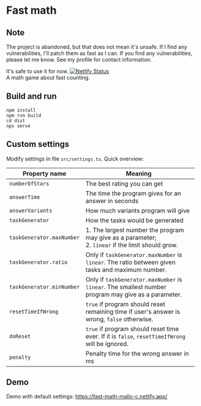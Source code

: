 # Fast math
## Note
The project is abandoned, but that does not mean it's unsafe. If I find any vulnerabilities, I'll patch them as fast as I can. If you find any vulnerabilities, please let me know. See my profile for contact information.

It's safe to use it for now.
[![Netlify Status](https://api.netlify.com/api/v1/badges/8ed658cc-b686-4fa4-aec1-4fb339012496/deploy-status)](https://app.netlify.com/sites/fast-math-mallo-c/deploys)  
A math game about fast counting.
## Build and run
```
npm install
npm run build
cd dist
npx serve
```
## Custom settings
Modify settings in file `src/settings.ts`.
Quick overview:

| Property name             | Meaning                                                                                              |
|---------------------------|------------------------------------------------------------------------------------------------------|
| `numberOfStars`           | The best rating you can get                                                                          |
| `answerTime`              | The time the program gives for an answer in seconds                                                  |
| `answerVariants`          | How much variants program will give                                                                  |
| `taskGenerator`           | How the tasks would be generated                                                                     |
| `taskGenerator.maxNumber` | 1. The largest number the program may give as a parameter;<br/>2. `linear` if the limit should grow. |
| `taskGenerator.ratio`     | Only if `taskGenerator.maxNumber` is `linear`. The ratio between given tasks and maximum number.     |
| `taskGenerator.minNumber` | Only if `taskGenerator.maxNumber` is `linear`. The smallest number program may give as a parameter.  |
| `resetTimeIfWrong`        | `true` if program should reset remaining time if user's answer is wrong, `false` otherwise.          |
| `doReset`                 | `true` if program should reset time ever. If it is `false`, `resetTimeIfWrong` will be ignored.      |
| `penalty`                 | Penalty time for the wrong answer in ms                                                              |

## Demo
Demo with default settings: https://fast-math-mallo-c.netlify.app/
